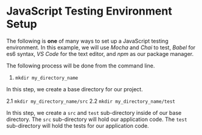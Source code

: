 # JavaScript Testing Environment Setup

The following is **one** of many ways to set up a JavaScript testing environment. In this example, we will use _Mocha_ and _Chai_ to test, _Babel_ for es6 syntax, _VS_ _Code_ for the text editor, and _npm_ as our package manager.

The following process will be done from the command line.

1. ```mkdir my_directory_name```

In this step, we create a base directory for our project.

2.1 ```mkdir my_directory_name/src```
2.2 ```mkdir my_directory_name/test```

In this step, we create a `src` and `test` sub-directory inside of our base directory. The `src` sub-directory will hold our application code. The `test` sub-directory will hold the tests for our application code.
